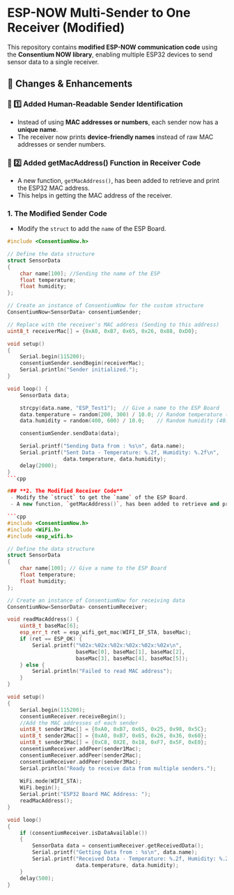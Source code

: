 # ESP-NOW Multi-Sender to One Receiver (Modified)

This repository contains **modified ESP-NOW communication code** using the **Consentium NOW library**, enabling multiple ESP32 devices to send sensor data to a single receiver.

## 🚀 Changes & Enhancements

### 🔹 1️⃣ Added Human-Readable Sender Identification
- Instead of using **MAC addresses or numbers**, each sender now has a **unique name**.
- The receiver now prints **device-friendly names** instead of raw MAC addresses or sender numbers.

### 🔹 2️⃣ Added getMacAddress() Function in Receiver Code
 - A new function, `getMacAddress()`, has been added to retrieve and print the ESP32 MAC address.
 - This helps in getting the MAC address of the receiver.


### **1. The Modified Sender Code**
 - Modify the `struct` to add the `name` of the ESP Board.

```cpp
#include <ConsentiumNow.h>

// Define the data structure
struct SensorData 
{
    char name[100]; //Sending the name of the ESP
    float temperature;
    float humidity;
};

// Create an instance of ConsentiumNow for the custom structure
ConsentiumNow<SensorData> consentiumSender;

// Replace with the receiver's MAC address (Sending to this address)
uint8_t receiverMac[] = {0xA0, 0xB7, 0x65, 0x26, 0x88, 0xD0}; 

void setup() 
{
    Serial.begin(115200);
    consentiumSender.sendBegin(receiverMac);
    Serial.println("Sender initialized.");
}

void loop() {
    SensorData data;

    strcpy(data.name, "ESP_Test1");  // Give a name to the ESP Board
    data.temperature = random(200, 300) / 10.0; // Random temperature (20.0 - 30.0°C)
    data.humidity = random(400, 600) / 10.0;    // Random humidity (40.0 - 60.0%)

    consentiumSender.sendData(data);

    Serial.printf("Sending Data from : %s\n", data.name);
    Serial.printf("Sent Data - Temperature: %.2f, Humidity: %.2f\n", 
                  data.temperature, data.humidity);
    delay(2000);
}
```cpp

### **2. The Modified Receiver Code**
 - Modify the `struct` to get the `name` of the ESP Board.
 - A new function, `getMacAddress()`, has been added to retrieve and print the ESP32 MAC address, which helps get the MAC address of the receiver.

```cpp
#include <ConsentiumNow.h>
#include <WiFi.h>
#include <esp_wifi.h>

// Define the data structure
struct SensorData 
{
    char name[100]; // Give a name to the ESP Board
    float temperature;
    float humidity;
};

// Create an instance of ConsentiumNow for receiving data
ConsentiumNow<SensorData> consentiumReceiver;

void readMacAddress() {
    uint8_t baseMac[6];
    esp_err_t ret = esp_wifi_get_mac(WIFI_IF_STA, baseMac);
    if (ret == ESP_OK) {
        Serial.printf("%02x:%02x:%02x:%02x:%02x:%02x\n",
                      baseMac[0], baseMac[1], baseMac[2],
                      baseMac[3], baseMac[4], baseMac[5]);
    } else {
        Serial.println("Failed to read MAC address");
    }
}

void setup() 
{
    Serial.begin(115200);
    consentiumReceiver.receiveBegin();
    //Add the MAC addresses of each sender
    uint8_t sender1Mac[] = {0xA0, 0xB7, 0x65, 0x25, 0x98, 0x5C}; 
    uint8_t sender2Mac[] = {0xA0, 0xB7, 0x65, 0x26, 0x36, 0x60}; 
    uint8_t sender3Mac[] = {0xC8, 0X2E, 0x18, 0xF7, 0x5F, 0xE0}; 
    consentiumReceiver.addPeer(sender1Mac);
    consentiumReceiver.addPeer(sender2Mac);
    consentiumReceiver.addPeer(sender3Mac);
    Serial.println("Ready to receive data from multiple senders.");
    
    WiFi.mode(WIFI_STA);
    WiFi.begin();
    Serial.print("ESP32 Board MAC Address: ");
    readMacAddress();
}

void loop() 
{
    if (consentiumReceiver.isDataAvailable()) 
    {
        SensorData data = consentiumReceiver.getReceivedData();
        Serial.printf("Getting Data from : %s\n", data.name);
        Serial.printf("Received Data - Temperature: %.2f, Humidity: %.2f\n", 
                      data.temperature, data.humidity);
    }
    delay(500);
}
